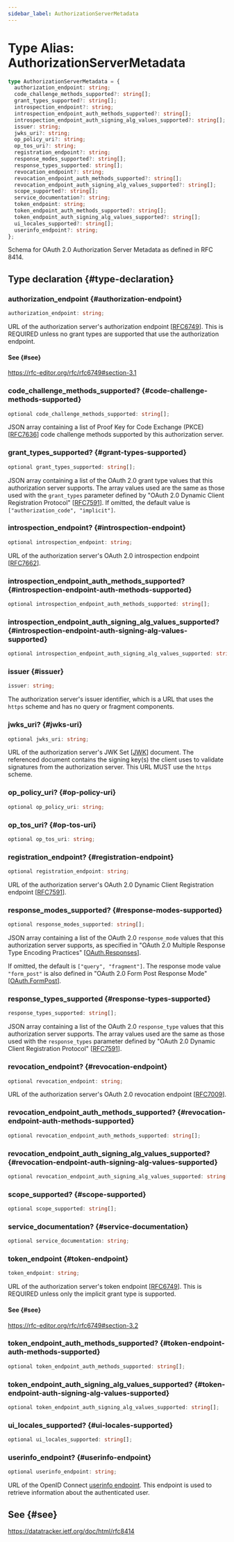 ```yaml
---
sidebar_label: AuthorizationServerMetadata
---
```


# Type Alias: AuthorizationServerMetadata

```ts
type AuthorizationServerMetadata = {
  authorization_endpoint: string;
  code_challenge_methods_supported?: string[];
  grant_types_supported?: string[];
  introspection_endpoint?: string;
  introspection_endpoint_auth_methods_supported?: string[];
  introspection_endpoint_auth_signing_alg_values_supported?: string[];
  issuer: string;
  jwks_uri?: string;
  op_policy_uri?: string;
  op_tos_uri?: string;
  registration_endpoint?: string;
  response_modes_supported?: string[];
  response_types_supported: string[];
  revocation_endpoint?: string;
  revocation_endpoint_auth_methods_supported?: string[];
  revocation_endpoint_auth_signing_alg_values_supported?: string[];
  scope_supported?: string[];
  service_documentation?: string;
  token_endpoint: string;
  token_endpoint_auth_methods_supported?: string[];
  token_endpoint_auth_signing_alg_values_supported?: string[];
  ui_locales_supported?: string[];
  userinfo_endpoint?: string;
};
```

Schema for OAuth 2.0 Authorization Server Metadata as defined in RFC 8414.

## Type declaration {#type-declaration}

### authorization\_endpoint {#authorization-endpoint}

```ts
authorization_endpoint: string;
```

URL of the authorization server's authorization endpoint [[RFC6749](https://rfc-editor.org/rfc/rfc6749)].
This is REQUIRED unless no grant types are supported that use the authorization endpoint.

#### See {#see}

https://rfc-editor.org/rfc/rfc6749#section-3.1

### code\_challenge\_methods\_supported? {#code-challenge-methods-supported}

```ts
optional code_challenge_methods_supported: string[];
```

JSON array containing a list of Proof Key for Code Exchange (PKCE)
[[RFC7636](https://www.rfc-editor.org/rfc/rfc7636)] code challenge methods supported by this
authorization server.

### grant\_types\_supported? {#grant-types-supported}

```ts
optional grant_types_supported: string[];
```

JSON array containing a list of the OAuth 2.0 grant type values that this authorization server
supports. The array values used are the same as those used with the `grant_types` parameter
defined by "OAuth 2.0 Dynamic Client Registration Protocol" [[RFC7591](https://www.rfc-editor.org/rfc/rfc7591)].
If omitted, the default value is `["authorization_code", "implicit"]`.

### introspection\_endpoint? {#introspection-endpoint}

```ts
optional introspection_endpoint: string;
```

URL of the authorization server's OAuth 2.0 introspection endpoint
[[RFC7662](https://www.rfc-editor.org/rfc/rfc7662)].

### introspection\_endpoint\_auth\_methods\_supported? {#introspection-endpoint-auth-methods-supported}

```ts
optional introspection_endpoint_auth_methods_supported: string[];
```

### introspection\_endpoint\_auth\_signing\_alg\_values\_supported? {#introspection-endpoint-auth-signing-alg-values-supported}

```ts
optional introspection_endpoint_auth_signing_alg_values_supported: string[];
```

### issuer {#issuer}

```ts
issuer: string;
```

The authorization server's issuer identifier, which is a URL that uses the `https` scheme and
has no query or fragment components.

### jwks\_uri? {#jwks-uri}

```ts
optional jwks_uri: string;
```

URL of the authorization server's JWK Set [[JWK](https://www.rfc-editor.org/rfc/rfc8414.html#ref-JWK)]
document. The referenced document contains the signing key(s) the client uses to validate
signatures from the authorization server. This URL MUST use the `https` scheme.

### op\_policy\_uri? {#op-policy-uri}

```ts
optional op_policy_uri: string;
```

### op\_tos\_uri? {#op-tos-uri}

```ts
optional op_tos_uri: string;
```

### registration\_endpoint? {#registration-endpoint}

```ts
optional registration_endpoint: string;
```

URL of the authorization server's OAuth 2.0 Dynamic Client Registration endpoint
[[RFC7591](https://www.rfc-editor.org/rfc/rfc7591)].

### response\_modes\_supported? {#response-modes-supported}

```ts
optional response_modes_supported: string[];
```

JSON array containing a list of the OAuth 2.0 `response_mode` values that this
authorization server supports, as specified in "OAuth 2.0 Multiple Response
Type Encoding Practices"
[[OAuth.Responses](https://datatracker.ietf.org/doc/html/rfc8414#ref-OAuth.Responses)].

If omitted, the default is `["query", "fragment"]`. The response mode value `"form_post"` is
also defined in "OAuth 2.0 Form Post Response Mode"
[[OAuth.FormPost](https://datatracker.ietf.org/doc/html/rfc8414#ref-OAuth.Post)].

### response\_types\_supported {#response-types-supported}

```ts
response_types_supported: string[];
```

JSON array containing a list of the OAuth 2.0 `response_type` values that this authorization
server supports. The array values used are the same as those used with the `response_types`
parameter defined by "OAuth 2.0 Dynamic Client Registration Protocol"
[[RFC7591](https://www.rfc-editor.org/rfc/rfc7591)].

### revocation\_endpoint? {#revocation-endpoint}

```ts
optional revocation_endpoint: string;
```

URL of the authorization server's OAuth 2.0 revocation endpoint
[[RFC7009](https://www.rfc-editor.org/rfc/rfc7009)].

### revocation\_endpoint\_auth\_methods\_supported? {#revocation-endpoint-auth-methods-supported}

```ts
optional revocation_endpoint_auth_methods_supported: string[];
```

### revocation\_endpoint\_auth\_signing\_alg\_values\_supported? {#revocation-endpoint-auth-signing-alg-values-supported}

```ts
optional revocation_endpoint_auth_signing_alg_values_supported: string[];
```

### scope\_supported? {#scope-supported}

```ts
optional scope_supported: string[];
```

### service\_documentation? {#service-documentation}

```ts
optional service_documentation: string;
```

### token\_endpoint {#token-endpoint}

```ts
token_endpoint: string;
```

URL of the authorization server's token endpoint [[RFC6749](https://rfc-editor.org/rfc/rfc6749)].
This is REQUIRED unless only the implicit grant type is supported.

#### See {#see}

https://rfc-editor.org/rfc/rfc6749#section-3.2

### token\_endpoint\_auth\_methods\_supported? {#token-endpoint-auth-methods-supported}

```ts
optional token_endpoint_auth_methods_supported: string[];
```

### token\_endpoint\_auth\_signing\_alg\_values\_supported? {#token-endpoint-auth-signing-alg-values-supported}

```ts
optional token_endpoint_auth_signing_alg_values_supported: string[];
```

### ui\_locales\_supported? {#ui-locales-supported}

```ts
optional ui_locales_supported: string[];
```

### userinfo\_endpoint? {#userinfo-endpoint}

```ts
optional userinfo_endpoint: string;
```

URL of the OpenID Connect [userinfo endpoint](https://openid.net/specs/openid-connect-core-1_0.html#UserInfo).
This endpoint is used to retrieve information about the authenticated user.

## See {#see}

https://datatracker.ietf.org/doc/html/rfc8414
